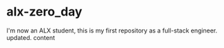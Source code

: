 # alx-zero_day
I'm now an ALX student, this is my first repository as a full-stack engineer. 
updated.
content
